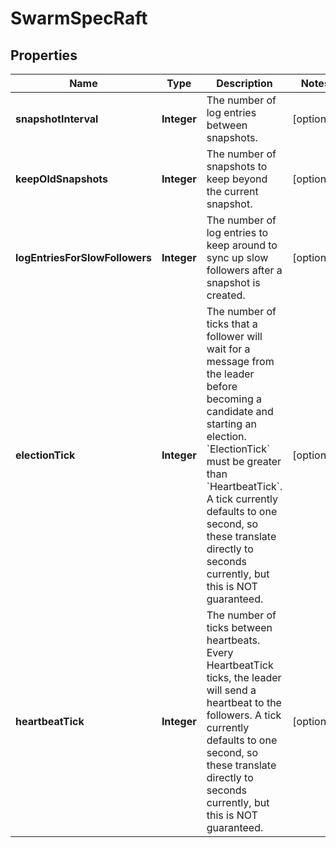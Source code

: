 
# SwarmSpecRaft

## Properties
Name | Type | Description | Notes
------------ | ------------- | ------------- | -------------
**snapshotInterval** | **Integer** | The number of log entries between snapshots. |  [optional]
**keepOldSnapshots** | **Integer** | The number of snapshots to keep beyond the current snapshot.  |  [optional]
**logEntriesForSlowFollowers** | **Integer** | The number of log entries to keep around to sync up slow followers after a snapshot is created.  |  [optional]
**electionTick** | **Integer** | The number of ticks that a follower will wait for a message from the leader before becoming a candidate and starting an election. &#x60;ElectionTick&#x60; must be greater than &#x60;HeartbeatTick&#x60;.  A tick currently defaults to one second, so these translate directly to seconds currently, but this is NOT guaranteed.  |  [optional]
**heartbeatTick** | **Integer** | The number of ticks between heartbeats. Every HeartbeatTick ticks, the leader will send a heartbeat to the followers.  A tick currently defaults to one second, so these translate directly to seconds currently, but this is NOT guaranteed.  |  [optional]



